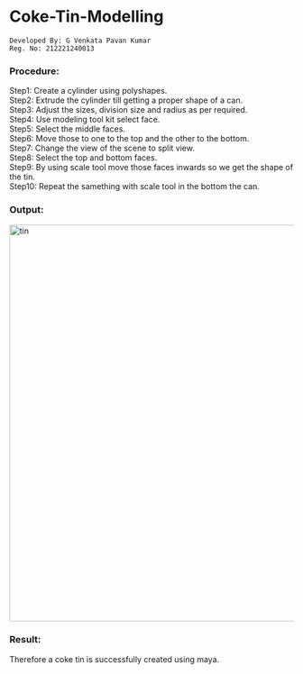 # Coke-Tin-Modelling
```
Developed By: G Venkata Pavan Kumar
Reg. No: 212221240013
```
### Procedure:
Step1: Create a cylinder using polyshapes.</br>
Step2: Extrude the cylinder till getting a proper shape of a can.</br>
Step3: Adjust the sizes, division size and radius as per required.</br>
Step4: Use modeling tool kit select face.</br>
Step5: Select the middle faces.</br>
Step6: Move those to one to the top and the other to the bottom.</br>
Step7: Change the view of the scene to split view.</br>
Step8: Select the top and bottom faces.</br>
Step9: By using scale tool move those faces inwards so we get the shape of the tin.</br>
Step10: Repeat the samething with scale tool in the bottom the can.</br>

### Output:
<img width="704" alt="tin" src="https://user-images.githubusercontent.com/94827772/207769022-3d098a05-9a2f-4c8a-895d-2eefef454b50.png">

### Result:
Therefore a coke tin is successfully created using maya.
